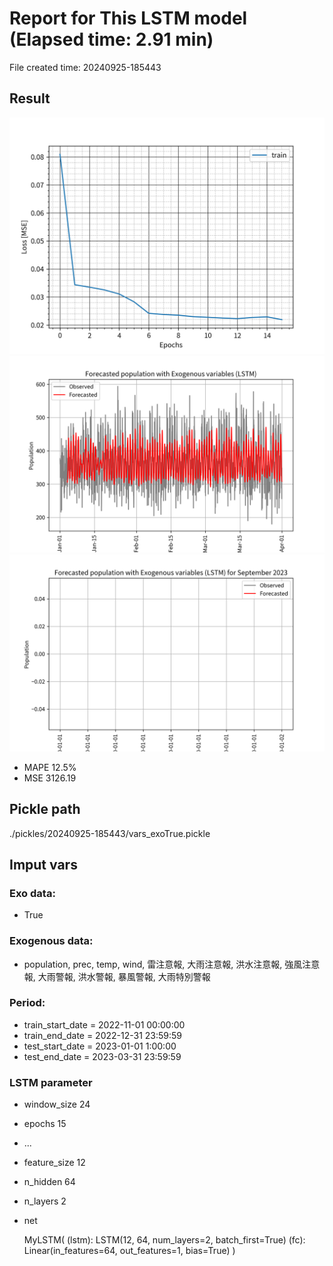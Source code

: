 
# Report for This LSTM model (Elapsed time: 2.91 min)

File created time: 20240925-185443

## Result 
<img src="result_20240925-185443_loss.png" width='600'/>
<img src="result_20240925-185443_forecast.png" width='600'/>
<img src="result_20240925-185443_forecast_september_2023.png" width='600'/>

- MAPE	12.5%
- MSE 	3126.19

## Pickle path
./pickles/20240925-185443/vars_exoTrue.pickle

## Imput vars

### Exo data:
- True

### Exogenous data:
- population, prec, temp, wind, 雷注意報, 大雨注意報, 洪水注意報, 強風注意報, 大雨警報, 洪水警報, 暴風警報, 大雨特別警報
 
### Period:
- train_start_date    = 2022-11-01 00:00:00
- train_end_date      = 2022-12-31 23:59:59
- test_start_date     = 2023-01-01 1:00:00  
- test_end_date       = 2023-03-31 23:59:59

### LSTM parameter
- window_size	24
- epochs	15
- ...
- feature_size	12
- n_hidden	64
- n_layers	2
- net

     MyLSTM(
  (lstm): LSTM(12, 64, num_layers=2, batch_first=True)
  (fc): Linear(in_features=64, out_features=1, bias=True)
)


